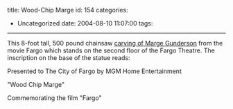 title: Wood-Chip Marge
id: 154
categories:
  - Uncategorized
date: 2004-08-10 11:07:00
tags:
---

This 8-foot tall, 500 pound chainsaw [carving of Marge Gunderson](http://www.videoartsstudios.com/studio_scoop/WoodChipMarge.htm) from the movie Fargo which stands on the second floor of the Fargo Theatre. The inscription on the base of the statue reads: 

Presented to
The City of Fargo
by MGM Home Entertainment

&quot;Wood Chip Marge&quot;

Commemorating the film
&quot;Fargo&quot;